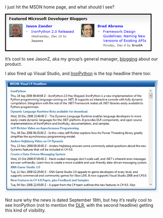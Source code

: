 I just hit the MSDN home page, and what should I see?

[![msdn Home](msdn_Home_3.png "msdn Home")](http://blogs.msdn.com/jasonz/archive/2008/12/11/ironpython-2-0-released.aspx) 

It’s cool to see JasonZ, aka my group’s general manager,
[blogging](http://blogs.msdn.com/jasonz/archive/2008/12/11/ironpython-2-0-released.aspx)
about our product.

I also fired up Visual Studio, and
[IronPython](http://codeplex.com/ironpython) is the top headline there
too:

![VS home](VS_home_3.png "VS home") 

Not sure why the news is dated September 18th, but hey it’s really cool to
see IronPython (not to mention the [DLR](http://www.codeplex.com/dlr),
with the second headline) getting this kind of visibility.
